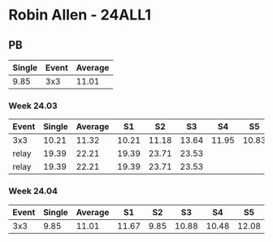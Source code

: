 # Robin Allen - 24ALL1

## PB
|Single|Event|Average|
|----|----|----|
|9.85|3x3|11.01|
### Week 24.03
|Event|Single|Average|S1|S2|S3|S4|S5|
|-----|-------|------|--|--|--|--|--|
|3x3|10.21|11.32|10.21|11.18|13.64|11.95|10.83|
|relay|19.39|22.21|19.39|23.71|23.53| | |
|relay|19.39|22.21|19.39|23.71|23.53| | |
### Week 24.04
|Event|Single|Average|S1|S2|S3|S4|S5|
|-----|-------|------|--|--|--|--|--|
|3x3|9.85|11.01|11.67|9.85|10.88|10.48|12.08|
